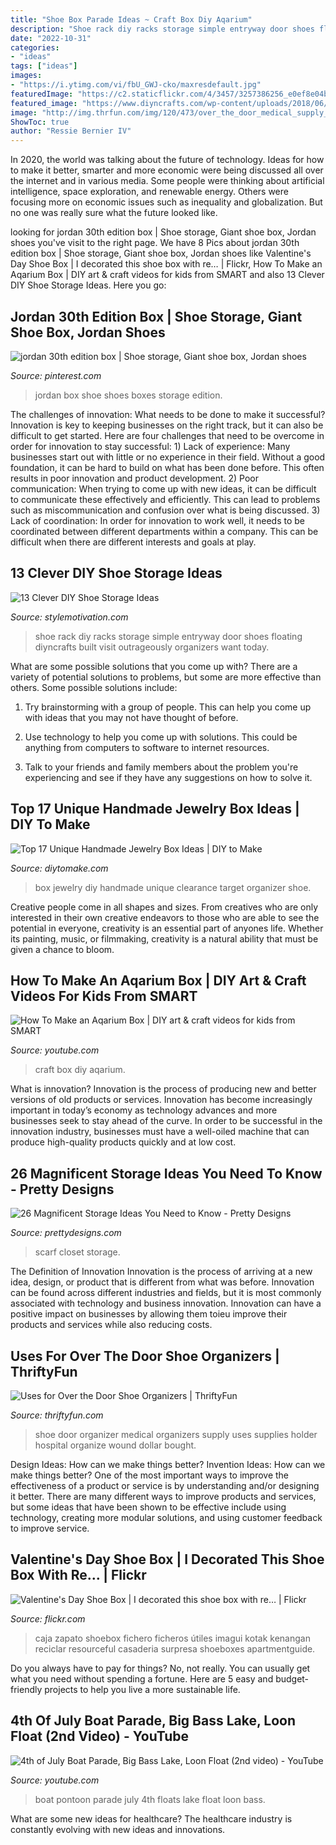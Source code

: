 ```yaml
---
title: "Shoe Box Parade Ideas ~ Craft Box Diy Aqarium"
description: "Shoe rack diy racks storage simple entryway door shoes floating diyncrafts built visit outrageously organizers want today"
date: "2022-10-31"
categories:
- "ideas"
tags: ["ideas"]
images:
- "https://i.ytimg.com/vi/fbU_GWJ-cko/maxresdefault.jpg"
featuredImage: "https://c2.staticflickr.com/4/3457/3257386256_e0ef8e04bb_b.jpg"
featured_image: "https://www.diyncrafts.com/wp-content/uploads/2018/06/13-floating-shoe-rack.jpg"
image: "http://img.thrfun.com/img/120/473/over_the_door_medical_supply_holder_l2.jpg"
ShowToc: true
author: "Ressie Bernier IV"
---
```



In 2020, the world was talking about the future of technology. Ideas for how to make it better, smarter and more economic were being discussed all over the internet and in various media. Some people were thinking about artificial intelligence, space exploration, and renewable energy. Others were focusing more on economic issues such as inequality and globalization. But no one was really sure what the future looked like.

	

		
looking for jordan 30th edition box | Shoe storage, Giant shoe box, Jordan shoes you've visit to the right page. We have 8 Pics about jordan 30th edition box | Shoe storage, Giant shoe box, Jordan shoes like Valentine&#039;s Day Shoe Box | I decorated this shoe box with re… | Flickr, How To Make an Aqarium Box | DIY art &amp; craft videos for kids from SMART and also 13 Clever DIY Shoe Storage Ideas. Here you go:
		
    
## Jordan 30th Edition Box | Shoe Storage, Giant Shoe Box, Jordan Shoes

<img loading=lazy src="https://i.pinimg.com/736x/bb/ec/48/bbec489b974a6e8b176718d49ab07e83.jpg" onerror="this.onerror=null;this.src='https://tse1.mm.bing.net/th?id=OIP.LNSmZoN3g2AU3ObDats2kwHaGY&amp;pid=15.1';" alt="jordan 30th edition box | Shoe storage, Giant shoe box, Jordan shoes">

_Source: pinterest.com_

>jordan box shoe shoes boxes storage edition. 

	

The challenges of innovation: What needs to be done to make it successful?
Innovation is key to keeping businesses on the right track, but it can also be difficult to get started. Here are four challenges that need to be overcome in order for innovation to stay successful: 1) Lack of experience: Many businesses start out with little or no experience in their field. Without a good foundation, it can be hard to build on what has been done before. This often results in poor innovation and product development. 2) Poor communication: When trying to come up with new ideas, it can be difficult to communicate these effectively and efficiently. This can lead to problems such as miscommunication and confusion over what is being discussed. 3) Lack of coordination: In order for innovation to work well, it needs to be coordinated between different departments within a company. This can be difficult when there are different interests and goals at play.

    
## 13 Clever DIY Shoe Storage Ideas

<img loading=lazy src="https://www.diyncrafts.com/wp-content/uploads/2018/06/13-floating-shoe-rack.jpg" onerror="this.onerror=null;this.src='https://tse2.mm.bing.net/th?id=OIP.COL8SyeN33pYTss6BBXXxwHaMy&amp;pid=15.1';" alt="13 Clever DIY Shoe Storage Ideas">

_Source: stylemotivation.com_

>shoe rack diy racks storage simple entryway door shoes floating diyncrafts built visit outrageously organizers want today. 

	

What are some possible solutions that you come up with?
There are a variety of potential solutions to problems, but some are more effective than others. Some possible solutions include:
1. Try brainstorming with a group of people. This can help you come up with ideas that you may not have thought of before.

2. Use technology to help you come up with solutions. This could be anything from computers to software to internet resources.

3. Talk to your friends and family members about the problem you're experiencing and see if they have any suggestions on how to solve it.

    
## Top 17 Unique Handmade Jewelry Box Ideas | DIY To Make

<img loading=lazy src="http://www.diytomake.com/wp-content/uploads/2017/02/Jewelry-Box-DIY.jpg" onerror="this.onerror=null;this.src='https://tse2.mm.bing.net/th?id=OIP.qO2NbyCtUnI-LKj_1XkoOgHaE1&amp;pid=15.1';" alt="Top 17 Unique Handmade Jewelry Box Ideas | DIY to Make">

_Source: diytomake.com_

>box jewelry diy handmade unique clearance target organizer shoe. 

	

Creative people come in all shapes and sizes. From creatives who are only interested in their own creative endeavors to those who are able to see the potential in everyone, creativity is an essential part of anyones life. Whether its painting, music, or filmmaking, creativity is a natural ability that must be given a chance to bloom.

    
## How To Make An Aqarium Box | DIY Art &amp; Craft Videos For Kids From SMART

<img loading=lazy src="https://i.ytimg.com/vi/bewGNyUGhu8/maxresdefault.jpg" onerror="this.onerror=null;this.src='https://tse4.mm.bing.net/th?id=OIP.PyD_HUXPDogBPUrWrbxvSgHaEK&amp;pid=15.1';" alt="How To Make an Aqarium Box | DIY art &amp; craft videos for kids from SMART">

_Source: youtube.com_

>craft box diy aqarium. 

	

What is innovation?
Innovation is the process of producing new and better versions of old products or services. Innovation has become increasingly important in today’s economy as technology advances and more businesses seek to stay ahead of the curve. In order to be successful in the innovation industry, businesses must have a well-oiled machine that can produce high-quality products quickly and at low cost.

    
## 26 Magnificent Storage Ideas You Need To Know - Pretty Designs

<img loading=lazy src="https://www.prettydesigns.com/wp-content/uploads/2015/10/Scarf-Closet-Solution.jpg" onerror="this.onerror=null;this.src='https://tse1.mm.bing.net/th?id=OIP.C7pDRRDz-VEcTV-80-u4iAHaLH&amp;pid=15.1';" alt="26 Magnificent Storage Ideas You Need to Know - Pretty Designs">

_Source: prettydesigns.com_

>scarf closet storage. 

	

The Definition of Innovation
Innovation is the process of arriving at a new idea, design, or product that is different from what was before. Innovation can be found across different industries and fields, but it is most commonly associated with technology and business innovation. Innovation can have a positive impact on businesses by allowing them toieu improve their products and services while also reducing costs.

    
## Uses For Over The Door Shoe Organizers | ThriftyFun

<img loading=lazy src="http://img.thrfun.com/img/120/473/over_the_door_medical_supply_holder_l2.jpg" onerror="this.onerror=null;this.src='https://tse3.mm.bing.net/th?id=OIP.GH1DlRd7-0178XGh5ivp4gHaNM&amp;pid=15.1';" alt="Uses for Over the Door Shoe Organizers | ThriftyFun">

_Source: thriftyfun.com_

>shoe door organizer medical organizers supply uses supplies holder hospital organize wound dollar bought. 

	

Design Ideas: How can we make things better?
Invention Ideas: How can we make things better?
One of the most important ways to improve the effectiveness of a product or service is by understanding and/or designing it better. There are many different ways to improve products and services, but some ideas that have been shown to be effective include using technology, creating more modular solutions, and using customer feedback to improve service.

    
## Valentine&#039;s Day Shoe Box | I Decorated This Shoe Box With Re… | Flickr

<img loading=lazy src="https://c2.staticflickr.com/4/3457/3257386256_e0ef8e04bb_b.jpg" onerror="this.onerror=null;this.src='https://tse2.mm.bing.net/th?id=OIP.j-fwxFWPDFw-BvQY98yH9wHaFj&amp;pid=15.1';" alt="Valentine&#039;s Day Shoe Box | I decorated this shoe box with re… | Flickr">

_Source: flickr.com_

>caja zapato shoebox fichero ficheros útiles imagui kotak kenangan reciclar resourceful casaderia surpresa shoeboxes apartmentguide. 

	

Do you always have to pay for things? No, not really. You can usually get what you need without spending a fortune. Here are 5 easy and budget-friendly projects to help you live a more sustainable life.

    
## 4th Of July Boat Parade, Big Bass Lake, Loon Float (2nd Video) - YouTube

<img loading=lazy src="https://i.ytimg.com/vi/fbU_GWJ-cko/maxresdefault.jpg" onerror="this.onerror=null;this.src='https://tse3.mm.bing.net/th?id=OIP.FKB2oyPgJjq3Q8Kio_LX7AHaEK&amp;pid=15.1';" alt="4th of July Boat Parade, Big Bass Lake, Loon Float (2nd video) - YouTube">

_Source: youtube.com_

>boat pontoon parade july 4th floats lake float loon bass. 

	

What are some new ideas for healthcare?
The healthcare industry is constantly evolving with new ideas and innovations.

